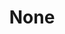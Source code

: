 ---
pid: mp85
title: None
location_transcription: Fairmount Park
coordinates: "[-75.198834399913, 39.983170872817]"
zipcode: '19148'
gen_neighborhood: South Philadelphia
neighborhood: Whitman,Pennsport,South Philadelphia
outside_phl: 
age: '66'
age_range: 60-69
instagram: 
image_file_name: mp_85.jpg
proposal_transcription: Remove all exterior statues in Philly relocated to Fairmount
  Park or West River Drive with more information about why/who erected and who is
  in monument. Why statue of John Wanamaker + Baldwin.
topic: Education,Environment,Person,History,Politics,Unknown
topic_summary: 0, 0, 0, 0, 0, 0, 0, 0
type: Audio,Conceptual,Plaque,Other No Form
keywords_other: 
credit: 
image_labels: 
twitter: 
facebook: 
permalink: "/monuments/mp85/"
layout: item-page
---